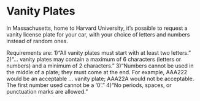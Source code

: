 # Vanity Plates #

In Massachusetts, home to Harvard University, it’s possible to request a vanity license plate for your car, with your choice of letters and numbers instead of random ones.

Requirements are:
1)“All vanity plates must start with at least two letters.”
2)“… vanity plates may contain a maximum of 6 characters (letters or numbers) and a minimum of 2 characters.”
3)“Numbers cannot be used in the middle of a plate; they must come at the end. For example, AAA222 would be an acceptable … vanity plate; AAA22A would not be acceptable. The first number used cannot be a ‘0’.”
4)“No periods, spaces, or punctuation marks are allowed.”

